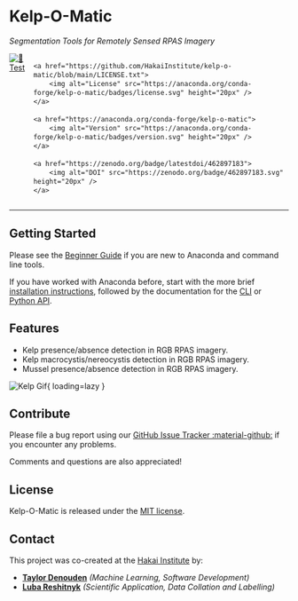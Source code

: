 # Kelp-O-Matic

*Segmentation Tools for Remotely Sensed RPAS Imagery*

<div style="overflow: hidden; display: flex; justify-content:flex-start; gap:10px;">
    <a href="https://github.com/HakaiInstitute/kelp-o-matic/actions/workflows/unit-test.yml">
        <img alt="🧪 Test" src="https://github.com/HakaiInstitute/kelp-o-matic/actions/workflows/test.yml/badge.svg" height="20px" />
    </a>

    <a href="https://github.com/HakaiInstitute/kelp-o-matic/blob/main/LICENSE.txt">
        <img alt="License" src="https://anaconda.org/conda-forge/kelp-o-matic/badges/license.svg" height="20px" />
    </a>

    <a href="https://anaconda.org/conda-forge/kelp-o-matic">
        <img alt="Version" src="https://anaconda.org/conda-forge/kelp-o-matic/badges/version.svg" height="20px" />
    </a>

    <a href="https://zenodo.org/badge/latestdoi/462897183">
        <img alt="DOI" src="https://zenodo.org/badge/462897183.svg" height="20px" />
    </a>

</div>

***

## Getting Started

Please see the [Beginner Guide](beginner_guide/index.md) if you are new to Anaconda and command line
tools.

If you have worked with Anaconda before, start with the more
brief [installation instructions](installation.md), followed by the documentation for
the [CLI](cli.md) or [Python API](python_lib.md).

## Features

* Kelp presence/absence detection in RGB RPAS imagery.
* Kelp macrocystis/nereocystis detection in RGB RPAS imagery.
* Mussel presence/absence detection in RGB RPAS imagery.

![Kelp Gif](images/manley.gif){ loading=lazy }

## Contribute

Please file a bug report using our
[GitHub Issue Tracker :material-github:](https://github.com/HakaiInstitute/kelp-o-matic/issues) if
you encounter any problems.

Comments and questions are also appreciated!

## License

Kelp-O-Matic is released under
the [MIT license](https://raw.githubusercontent.com/tayden/kelp-o-matic/main/LICENSE.txt).

## Contact

This project was co-created at the [Hakai Institute](https://hakai.org) by:

- [**Taylor Denouden**](mailto:taylor.denouden@hakai.org) *(Machine Learning, Software Development)*
- [**Luba Reshitnyk**](mailto:luba.reshitnyk@hakai.org) *(Scientific Application, Data Collation and Labelling)*

[//]: # (<div style="margin-top: 50px; overflow: hidden; display: flex; justify-content:center; gap:10px;">)

[//]: # (<img alt="Hakai" src="./images/hakai_logo.png" width="50%" />)

[//]: # (</div>)
